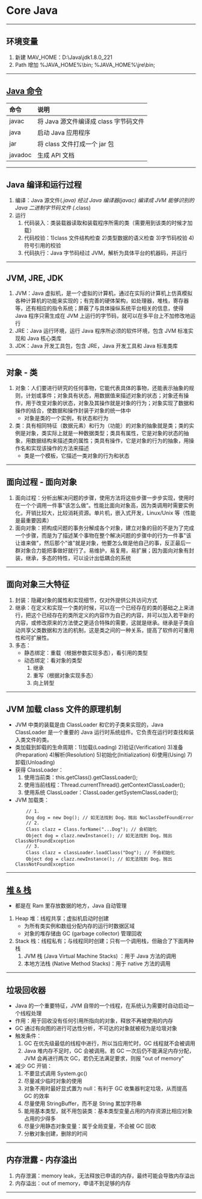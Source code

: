 # Core Java  

---
## 环境变量
1. 新建 MAV_HOME：D:\Java\jdk1.8.0_221
2. Path 增加 %JAVA_HOME%\bin; %JAVA_HOME%\jre\bin;
---
## [Java 命令](https://docs.oracle.com/javase/8/docs/technotes/tools/unix/s1-create-build-tools.html)
|命令|说明|
|:---|:---|
|javac|将 Java 源文件编译成 class 字节码文件|
|java|启动 Java 应用程序|
|jar|将 class 文件打成一个 jar 包|
|javadoc|生成 API 文档|
---
## Java 编译和运行过程
1. 编译：Java 源文件(*.java) 经过 Java 编译器(javac) 编译成 JVM 能够识别的 Java 二进制字节码文件 (*.class)
2. 运行
    1. 代码装入：类装载器读取和装载程序所需的类（需要用到该类的时候才加载）
    2. 代码校验：1)class 文件结构检查 2)类型数据的语义检查 3)字节码校验 4)符号引用的校验 
    3. 代码执行：Java 字节码经过 JVM，解析为具体平台的机器码，并运行
---
## JVM, JRE, JDK
1. JVM：Java 虚拟机，是一个虚拟的计算机，通过在实际的计算机上仿真模拟各种计算机的功能来实现的；有完善的硬体架构，如处理器，堆栈，寄存器等，还有相应的指令系统；屏蔽了与具体操纵系统平台相关的信息，使得 Java 程序只需生成在 JVM 上运行的字节码，就可以在多平台上不加修改地运行
2. JRE：Java 运行环境，运行 Java 程序所必须的软件环境，包含 JVM 标准实现和 Java 核心类库
3. JDK：Java 开发工具包，包含 JRE，Java 开发工具和 Java 标准类库
---
## 对象 - 类
1. 对象：人们要进行研究的任何事物，它能代表具体的事物，还能表示抽象的规则，计划或事件；对象具有状态，用数据值来描述对象的状态；对象还有操作，用于改变对象的状态，对象及其操作就是对象的行为；对象实现了数据和操作的结合，使数据和操作封装于对象的统一体中
    - 对象是类的一个实例，有状态和行为
2. 类：具有相同特征（数据元素）和行为（功能）的对象的抽象就是类；类的实例是对象，类实际上就是一种数据类型；类具有属性，它是对象的状态的抽象，用数据结构来描述类的属性；类具有操作，它是对象的行为的抽象，用操作名和实现该操作的方法来描述
    - 类是一个模板，它描述一类对象的行为和状态
---
## 面向过程 - 面向对象
1. 面向过程：分析出解决问题的步骤，使用方法将这些步骤一步步实现，使用时在一个个调用一件事"该怎么做"。性能比面向对象高，因为类调用时需要实例化，开销比较大，比较消耗资源。单片机，嵌入式开发，Linux/Unix 等（性能是最重要因素）
2. 面向对象：把构成问题的事务分解成各个对象，建立对象的目的不是为了完成一个步骤，而是为了描述某个事物在整个解决问题的步骤中的行为一件事"该让谁来做"，然后那个"谁"就是对象，他要怎么做是他自己的事，反正最后一群对象合力能把事做好就行了。易维护，易复用，易扩展；因为面向对象有封装，继承，多态的特性，可以设计出低耦合的系统
---
## 面向对象三大特征
1. 封装：隐藏对象的属性和实现细节，仅对外提供公共访问方式
2. 继承：在定义和实现一个类的时候，可以在一个已经存在的类的基础之上来进行，把这个已经存在的类所定义的内容作为自己的内容，并可以加入若干新的内容，或修改原来的方法使之更适合特殊的需要，这就是继承。继承是子类自动共享父类数据和方法的机制，这是类之间的一种关系，提高了软件的可重用性和可扩展性。
3. 多态：
    - 静态绑定：重载（根据参数实现多态），看引用的类型
    - 动态绑定：看对象的类型
        1. 继承
        2. 重写（根据对象实现多态）
        3. 向上转型
---
## JVM 加载 class 文件的原理机制
- JVM 中类的装载是由 ClassLoader 和它的子类来实现的，Java ClassLoader 是一个重要的 Java 运行时系统组件。它负责在运行时查找和装入类文件的类。
- 类加载到卸载的生命周期：1)加载(Loading) 2)验证(Verification) 3)准备(Preparation) 4)解析(Resolution) 5)初始化(Initialization) 6)使用(Using) 7)卸载(Unloading)
- 获得 ClassLoader：
    1. 使用当前类：this.getClass().getClassLoader();
    2. 使用当前线程：Thread.currentThread().getContextClassLoader();
    3. 使用系统 ClassLoader：ClassLoader.getSystemClassLoader();
- JVM 加载类：
    ```
        // 1.
        Dog dog = new Dog(); // 如无法找到 Dog，抛出 NoClassDefFoundError
        // 2.
        Class clazz = Class.forName("...Dog"); // 会初始化 
        Object dog = clazz.newInstance(); // 如无法找到 Dog，抛出 ClassNotFoundException
        // 3.
        Class clazz = classLoader.loadClass("Dog"); // 不会初始化
        Object dog = clazz.newInstance(); // 如无法找到 Dog，抛出 ClassNotFoundException
    ```
---
## [堆 & 栈](https://www.zhihu.com/question/29833675/answer/82661572)
- 都是在 Ram 里存放数据的地方，Java 自动管理 
1. Heap 堆：线程共享；虚拟机启动时创建
    - 为所有类实例和数组分配内存的运行时数据区域
    - 对象的堆存储由 GC (garbage collector) 管理回收
2. Stack 栈：线程私有；与线程同时创建；只有一个调用栈，但融合了下面两种栈
    1. JVM 栈 (Java Virtual Machine Stacks) ：用于 Java 方法的调用
    2. 本地方法栈 (Native Method Stacks)：用于 native 方法的调用
---
## 垃圾回收器
- Java 的一个重要特征，JVM 自带的一个线程，在系统认为需要时自动启动一个线程处理
- 作用：用于回收没有任何引用所指向的对象，释放不再被使用的内存
- GC 通过有向图的进行可达性分析，不可达的对象就被视为是垃圾对象
- 触发条件：
    1. GC 在优先级最低的线程中进行，所以当应用忙时，GC 线程就不会被调用
    2. Java 堆内存不足时，GC 会被调用。若 GC 一次后仍不能满足内存分配，JVM 会再进行两次 GC，若仍无法满足要求，则报 "out of memory"
- 减少 GC 开销：
    1.	不要显式调用 System.gc()
    2.	尽量减少临时对象的使用
    3.	对象不用时最好显式置为 null：有利于 GC 收集器判定垃圾，从而提高 GC 的效率
    4.	尽量使用 StringBuffer，而不是 String 累加字符串
    5.	能用基本类型，就不用包装类：基本类型变量占用的内存资源比相应对象占用的少得多
    6.	尽量少用静态对象变量：属于全局变量，不会被 GC 回收
    7.	分散对象创建，删除的时间
---
## 内存泄露 - 内存溢出
1. 内存泄漏：memory leak，无法释放已申请的内存，最终可能会导致内存溢出
2. 内存溢出：out of memory，申请不到足够的内存
---
